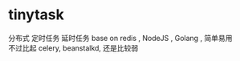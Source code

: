# tinytask
分布式 定时任务 延时任务 base on redis ,  NodeJS , Golang , 简单易用   
不过比起 celery, beanstalkd, 还是比较弱

